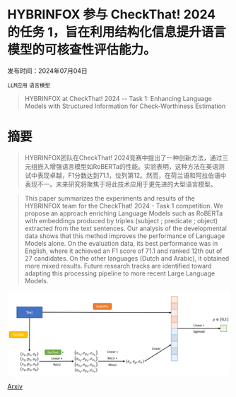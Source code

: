 # HYBRINFOX 参与 CheckThat! 2024 的任务 1，旨在利用结构化信息提升语言模型的可核查性评估能力。

发布时间：2024年07月04日

`LLM应用` `语言模型`

> HYBRINFOX at CheckThat! 2024 -- Task 1: Enhancing Language Models with Structured Information for Check-Worthiness Estimation

# 摘要

> HYBRINFOX团队在CheckThat! 2024竞赛中提出了一种创新方法，通过三元组嵌入增强语言模型如RoBERTa的性能。实验表明，这种方法在英语测试中表现卓越，F1分数达到71.1，位列第12。然而，在荷兰语和阿拉伯语中表现不一。未来研究将聚焦于将此技术应用于更先进的大型语言模型。

> This paper summarizes the experiments and results of the HYBRINFOX team for the CheckThat! 2024 - Task 1 competition. We propose an approach enriching Language Models such as RoBERTa with embeddings produced by triples (subject ; predicate ; object) extracted from the text sentences. Our analysis of the developmental data shows that this method improves the performance of Language Models alone. On the evaluation data, its best performance was in English, where it achieved an F1 score of 71.1 and ranked 12th out of 27 candidates. On the other languages (Dutch and Arabic), it obtained more mixed results. Future research tracks are identified toward adapting this processing pipeline to more recent Large Language Models.

![HYBRINFOX 参与 CheckThat! 2024 的任务 1，旨在利用结构化信息提升语言模型的可核查性评估能力。](../../../paper_images/2407.03850/x1.png)

[Arxiv](https://arxiv.org/abs/2407.03850)